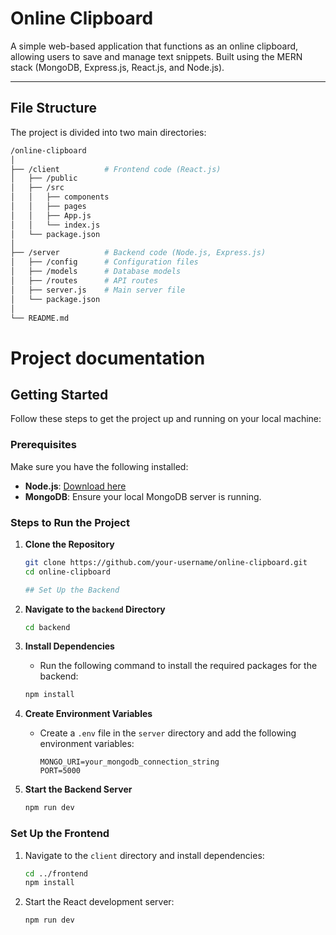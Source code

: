 # Online Clipboard

A simple web-based application that functions as an online clipboard, allowing users to save and manage text snippets. Built using the MERN stack (MongoDB, Express.js, React.js, and Node.js).

---

## File Structure

The project is divided into two main directories:

```bash
/online-clipboard
│
├── /client          # Frontend code (React.js)
│   ├── /public
│   ├── /src
│   │   ├── components
│   │   ├── pages
│   │   ├── App.js
│   │   └── index.js
│   └── package.json
│
├── /server          # Backend code (Node.js, Express.js)
│   ├── /config      # Configuration files
│   ├── /models      # Database models
│   ├── /routes      # API routes
│   ├── server.js    # Main server file
│   └── package.json
│
└── README.md  
```      
# Project documentation
## Getting Started

Follow these steps to get the project up and running on your local machine:

### Prerequisites

Make sure you have the following installed:
- **Node.js**: [Download here](https://nodejs.org)
- **MongoDB**: Ensure your local MongoDB server is running.

### Steps to Run the Project

1. **Clone the Repository**
   ```bash
   git clone https://github.com/your-username/online-clipboard.git
   cd online-clipboard

   ## Set Up the Backend

1. **Navigate to the `backend` Directory**
   ```bash
   cd backend

2. **Install Dependencies**
   - Run the following command to install the required packages for the backend:
   ```bash
   npm install

3. **Create Environment Variables**
   - Create a `.env` file in the `server` directory and add the following environment variables:
     ```env
     MONGO_URI=your_mongodb_connection_string
     PORT=5000
     ```

4. **Start the Backend Server**
   ```bash
   npm run dev

### Set Up the Frontend

1. Navigate to the `client` directory and install dependencies:
   ```bash
   cd ../frontend
   npm install

2. Start the React development server:
     ```bash
    npm run dev
